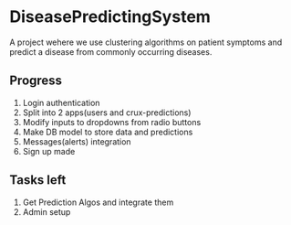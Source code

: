 # DiseasePredictingSystem
A project wehere we use clustering algorithms on patient symptoms and predict a disease from commonly occurring diseases.

## Progress
1. Login authentication
2. Split into 2 apps(users and crux-predictions)
4. Modify inputs to dropdowns from radio buttons
5. Make DB model to store data and predictions
6. Messages(alerts) integration
7. Sign up made

## Tasks left
1. Get Prediction Algos and integrate them
2. Admin setup